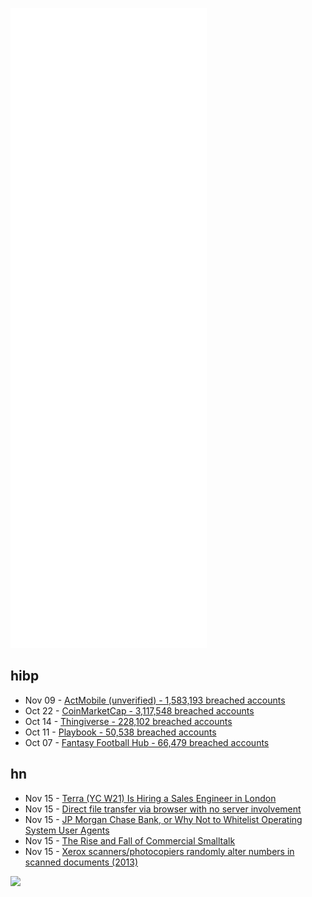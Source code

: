 ![Metrics](https://raw.githubusercontent.com/phixion/phixion/master/metrics.svg)

## hibp

<!--
for https://github.com/phixion/phixion/blob/main/.github/workflows/feeds.yml
-->
<!--START_SECTION:haveibeenpwnd-->
- Nov 09 - [ActMobile (unverified) - 1,583,193 breached accounts](https://haveibeenpwned.com/PwnedWebsites#ActMobile)
- Oct 22 - [CoinMarketCap - 3,117,548 breached accounts](https://haveibeenpwned.com/PwnedWebsites#CoinMarketCap)
- Oct 14 - [Thingiverse - 228,102 breached accounts](https://haveibeenpwned.com/PwnedWebsites#Thingiverse)
- Oct 11 - [Playbook - 50,538 breached accounts](https://haveibeenpwned.com/PwnedWebsites#Playbook)
- Oct 07 - [Fantasy Football Hub - 66,479 breached accounts](https://haveibeenpwned.com/PwnedWebsites#FantasyFootballHub)
<!--END_SECTION:haveibeenpwnd-->

## hn

<!--
for https://github.com/phixion/phixion/blob/main/.github/workflows/feeds.yml
-->
<!--START_SECTION:hn-->
- Nov 15 - [Terra (YC W21) Is Hiring a Sales Engineer in London](https://www.ycombinator.com/companies/terra/jobs/CoiffSb-sales-engineer)
- Nov 15 - [Direct file transfer via browser with no server involvement](http://cend.me/)
- Nov 15 - [JP Morgan Chase Bank, or Why Not to Whitelist Operating System User Agents](https://www.neelc.org/posts/chase-how-not-to-design-a-website/)
- Nov 15 - [The Rise and Fall of Commercial Smalltalk](http://www.wirfs-brock.com/allen/posts/914)
- Nov 15 - [Xerox scanners/photocopiers randomly alter numbers in scanned documents (2013)](https://www.dkriesel.com/en/blog/2013/0802_xerox-workcentres_are_switching_written_numbers_when_scanning)
<!--END_SECTION:hn-->

<!--
for https://yhype.me
-->
![](https://hit.yhype.me/github/profile?user_id=13013670)
